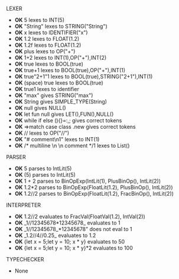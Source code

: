 LEXER
- **OK** 5 lexes to INT(5)
- **OK** "String" lexes to STRING("String")
- **OK** x lexes to IDENTIFIER("x")
- **OK** 1.2 lexes to FLOAT(1.2)
- **OK** 1.2f lexes to FLOAT(1.2)
- **OK** plus lexes to OP("+")
- **OK** 1+2 lexes to INT(1),OP("+"),INT(2)
- **OK** true lexes to BOOL(true)
- **OK** true+1 lexes to BOOL(true),OP("+"),INT(1)
- **OK** true"2+1"1 lexes to BOOL(true),STRING("2+1"),INT(1)
- **OK** (space) true lexes to BOOL(true)
- **OK** true1 lexes to identifier
- **OK** "max" gives STRING("max")
- **OK** String gives SIMPLE_TYPE(String)
- **OK** null gives NULL()
- **OK** let fun null gives LET(),FUN(),NULL()
- **OK** while if else (){}=:,; gives correct tokens
- **OK** =>match case class .new gives correct tokens
- **OK** // lexes to OP("//")
- **OK** "# comment\n1" lexes to INT(1)
- **OK** /* multiline \n \n comment */1 lexes to List()

PARSER
- **OK** 5 parses to IntLit(5)
- **OK** (5) parses to IntLit(5)
- **OK** 1 + 2 parses to BinOpExp(IntLit(1), PlusBinOp(), IntLit(2))
- **OK** 1.2*2 parses to BinOpExp(FloatLit(1.2), PlusBinOp(), IntLit(2))
- **OK** 1.2//2 parses to BinOpExp(FloatLit(1.2), FracBinOp(), IntLit(2))

INTERPRETER
- **OK** 1.2//2 evaluates to FracVal(FloatVal(1.2), IntVal(2))
- **OK** \_1//12345678*12345678\_ evaluates to 1
- **OK** \_1//12345678\_*12345678" does not eval to 1
- **OK** \_1.2//4//0.25\_ evaluates to 1.2
- **OK** {let x = 5;let y = 10; x * y} evaluates to 50
- **OK** {let x = 5;let y = 10; x * y}*2 evaluates to 100

TYPECHECKER
- None